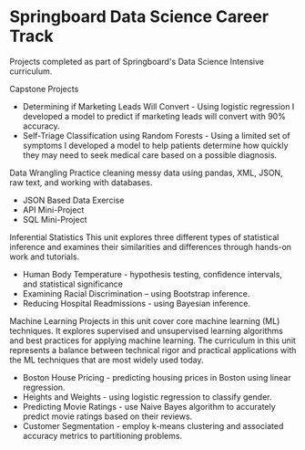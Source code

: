 # Springboard Data Science Career Track
Projects completed as part of Springboard's Data Science Intensive curriculum.

Capstone Projects
* Determining if Marketing Leads Will Convert - Using logistic regression I developed a model to predict if marketing leads will convert with 90% accuracy. 
* Self-Triage Classification using Random Forests - Using a limited set of symptoms I developed a model to help patients determine how quickly they may need to seek medical care based on a possible diagnosis.

Data Wrangling
Practice cleaning messy data using pandas, XML, JSON, raw text, and working with databases.
* JSON Based Data Exercise
* API Mini-Project
* SQL Mini-Project

Inferential Statistics
This unit explores three different types of statistical inference and examines their similarities and differences through hands-on work and tutorials.
* Human Body Temperature - hypothesis testing, confidence intervals, and statistical significance
* Examining Racial Discrimination – using Bootstrap inference. 
* Reducing Hospital Readmissions - using Bayesian inference.

Machine Learning
Projects in this unit cover core machine learning (ML) techniques. It explores supervised and unsupervised learning algorithms and best practices for applying machine learning. The curriculum in this unit represents a balance between technical rigor and practical applications with the ML techniques that are most widely used today.  
* Boston House Pricing - predicting housing prices in Boston using linear regression.
* Heights and Weights - using logistic regression to classify gender.
* Predicting Movie Ratings - use Naive Bayes algorithm to accurately predict movie ratings based on their reviews.
* Customer Segmentation - employ k-means clustering and associated accuracy metrics to partitioning problems.
